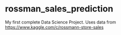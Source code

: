 # rossman_sales_prediction
My first complete Data Science Project. Uses data from https://www.kaggle.com/c/rossmann-store-sales
